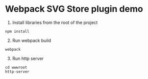 # Webpack SVG Store plugin demo

1. Install libraries from the root of the project
```
npm install
```
2. Run webpack build
```
webpack
```
3. Run http server 
```
cd wwwroot
http-server
```
